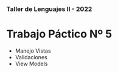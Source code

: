 ### Taller de Lenguajes II - 2022

# Trabajo Páctico Nº 5
+ Manejo Vistas
+ Validaciones
+ View Models